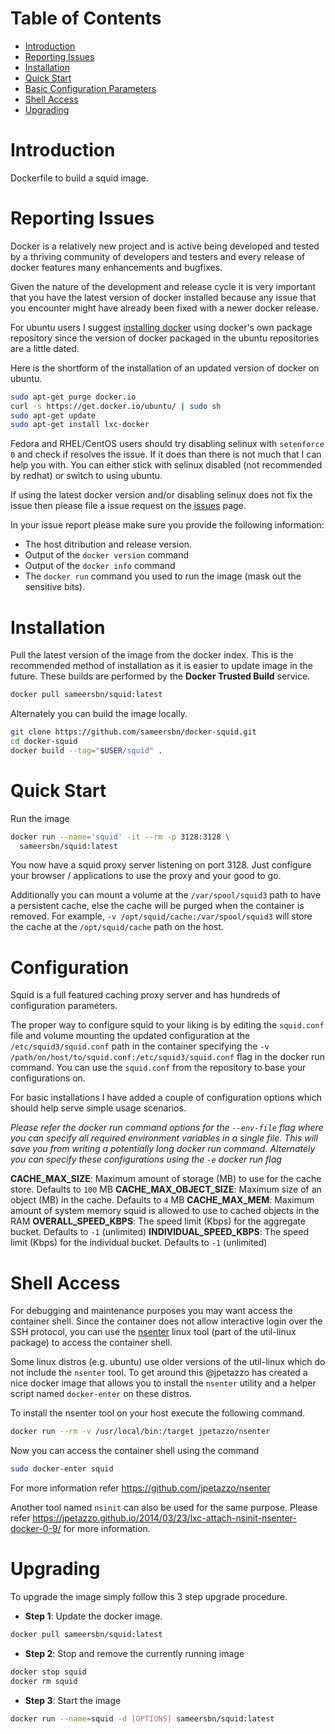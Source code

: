 # Table of Contents

- [Introduction](#introduction)
- [Reporting Issues](#reporting-issues)
- [Installation](#installation)
- [Quick Start](#quick-start)
- [Basic Configuration Parameters](#basic-configuration-parameters)
- [Shell Access](#shell-access)
- [Upgrading](#upgrading)

# Introduction

Dockerfile to build a squid image.

# Reporting Issues

Docker is a relatively new project and is active being developed and tested by a thriving community of developers and testers and every release of docker features many enhancements and bugfixes.

Given the nature of the development and release cycle it is very important that you have the latest version of docker installed because any issue that you encounter might have already been fixed with a newer docker release.

For ubuntu users I suggest [installing docker](https://docs.docker.com/installation/ubuntulinux/) using docker's own package repository since the version of docker packaged in the ubuntu repositories are a little dated.

Here is the shortform of the installation of an updated version of docker on ubuntu.

```bash
sudo apt-get purge docker.io
curl -s https://get.docker.io/ubuntu/ | sudo sh
sudo apt-get update
sudo apt-get install lxc-docker
```

Fedora and RHEL/CentOS users should try disabling selinux with `setenforce 0` and check if resolves the issue. If it does than there is not much that I can help you with. You can either stick with selinux disabled (not recommended by redhat) or switch to using ubuntu.

If using the latest docker version and/or disabling selinux does not fix the issue then please file a issue request on the [issues](https://github.com/sameersbn/docker-squid/issues) page.

In your issue report please make sure you provide the following information:

- The host ditribution and release version.
- Output of the `docker version` command
- Output of the `docker info` command
- The `docker run` command you used to run the image (mask out the sensitive bits).

# Installation

Pull the latest version of the image from the docker index. This is the recommended method of installation as it is easier to update image in the future. These builds are performed by the **Docker Trusted Build** service.

```bash
docker pull sameersbn/squid:latest
```

Alternately you can build the image locally.

```bash
git clone https://github.com/sameersbn/docker-squid.git
cd docker-squid
docker build --tag="$USER/squid" .
```

# Quick Start

Run the image

```bash
docker run --name='squid' -it --rm -p 3128:3128 \
  sameersbn/squid:latest
```

You now have a squid proxy server listening on port 3128. Just configure your browser / applications to use the proxy and your good to go.

Additionally you can mount a volume at the `/var/spool/squid3` path to have a persistent cache, else the cache will be purged when the container is removed. For example, `-v /opt/squid/cache:/var/spool/squid3` will store the cache at the `/opt/squid/cache` path on the host.

# Configuration

Squid is a full featured caching proxy server and has hundreds of configuration parameters.

The proper way to configure squid to your liking is by editing the `squid.conf` file and volume mounting the updated configuration at the `/etc/squid3/squid.conf` path in the container specifying the `-v /path/on/host/to/squid.conf:/etc/squid3/squid.conf` flag in the docker run command. You can use the `squid.conf` from the repository to base your configurations on.

For basic installations I have added a couple of configuration options which should help serve simple usage scenarios.

*Please refer the docker run command options for the `--env-file` flag where you can specify all required environment variables in a single file. This will save you from writing a potentially long docker run command. Alternately you can specify these configurations using the `-e` docker run flag*

**CACHE_MAX_SIZE**: Maximum amount of storage (MB) to use for the cache store. Defaults to `100` MB
**CACHE_MAX_OBJECT_SIZE**: Maximum size of an object (MB) in the cache. Defaults to `4` MB
**CACHE_MAX_MEM**: Maximum amount of system memory squid is allowed to use to cached objects in the RAM
**OVERALL_SPEED_KBPS**: The speed limit (Kbps) for the aggregate bucket. Defaults to `-1` (unlimited)
**INDIVIDUAL_SPEED_KBPS**: The speed limit (Kbps) for the individual bucket. Defaults to `-1` (unlimited)

# Shell Access

For debugging and maintenance purposes you may want access the container shell. Since the container does not allow interactive login over the SSH protocol, you can use the [nsenter](http://man7.org/linux/man-pages/man1/nsenter.1.html) linux tool (part of the util-linux package) to access the container shell.

Some linux distros (e.g. ubuntu) use older versions of the util-linux which do not include the `nsenter` tool. To get around this @jpetazzo has created a nice docker image that allows you to install the `nsenter` utility and a helper script named `docker-enter` on these distros.

To install the nsenter tool on your host execute the following command.

```bash
docker run --rm -v /usr/local/bin:/target jpetazzo/nsenter
```

Now you can access the container shell using the command

```bash
sudo docker-enter squid
```

For more information refer https://github.com/jpetazzo/nsenter

Another tool named `nsinit` can also be used for the same purpose. Please refer https://jpetazzo.github.io/2014/03/23/lxc-attach-nsinit-nsenter-docker-0-9/ for more information.

# Upgrading

To upgrade the image simply follow this 3 step upgrade procedure.

- **Step 1**: Update the docker image.

```bash
docker pull sameersbn/squid:latest
```

- **Step 2**: Stop and remove the currently running image

```bash
docker stop squid
docker rm squid
```

- **Step 3**: Start the image

```bash
docker run --name=squid -d [OPTIONS] sameersbn/squid:latest
```
